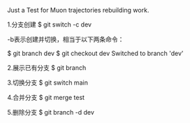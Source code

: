 Just a Test for Muon trajectories rebuilding work.

1.分支创建
$ git switch -c dev

-b表示创建并切换，相当于以下两条命令：

$ git branch dev
$ git checkout dev
Switched to branch 'dev'

2.展示已有分支
$ git branch

3.切换分支
$ git switch main

4.合并分支
$ git merge test

5.删除分支
$ git branch -d dev

